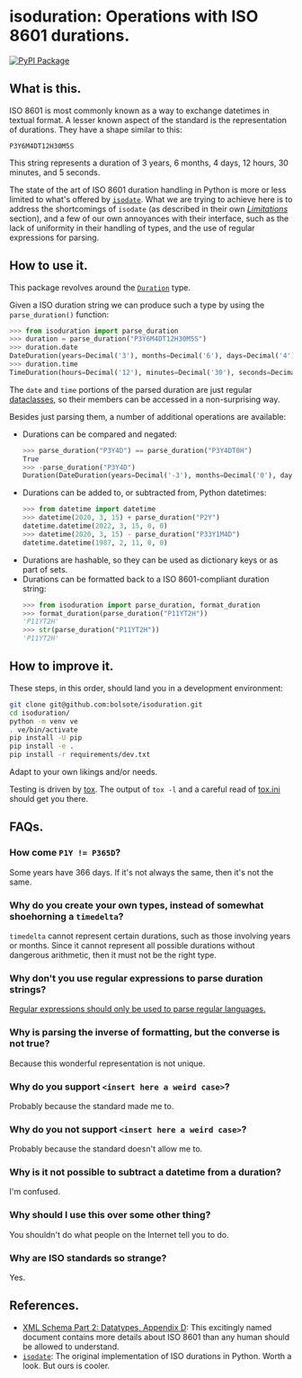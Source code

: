 # isoduration: Operations with ISO 8601 durations.

[![PyPI Package](https://img.shields.io/pypi/v/isoduration?style=flat-square)](https://pypi.org/project/isoduration/)

## What is this.

ISO 8601 is most commonly known as a way to exchange datetimes in textual format. A
lesser known aspect of the standard is the representation of durations. They have a
shape similar to this:

```
P3Y6M4DT12H30M5S
```

This string represents a duration of 3 years, 6 months, 4 days, 12 hours, 30 minutes,
and 5 seconds.

The state of the art of ISO 8601 duration handling in Python is more or less limited to
what's offered by [`isodate`](https://pypi.org/project/isodate/). What we are trying to
achieve here is to address the shortcomings of `isodate` (as described in their own
[_Limitations_](https://github.com/gweis/isodate/#limitations) section), and a few of
our own annoyances with their interface, such as the lack of uniformity in their
handling of types, and the use of regular expressions for parsing.

## How to use it.

This package revolves around the [`Duration`](src/isoduration/types.py) type.

Given a ISO duration string we can produce such a type by using the `parse_duration()`
function:

```py
>>> from isoduration import parse_duration
>>> duration = parse_duration("P3Y6M4DT12H30M5S")
>>> duration.date
DateDuration(years=Decimal('3'), months=Decimal('6'), days=Decimal('4'), weeks=Decimal('0'))
>>> duration.time
TimeDuration(hours=Decimal('12'), minutes=Decimal('30'), seconds=Decimal('5'))
```

The `date` and `time` portions of the parsed duration are just regular
[dataclasses](https://docs.python.org/3/library/dataclasses.html), so their members can
be accessed in a non-surprising way.

Besides just parsing them, a number of additional operations are available:

- Durations can be compared and negated:
  ```py
  >>> parse_duration("P3Y4D") == parse_duration("P3Y4DT0H")
  True
  >>> -parse_duration("P3Y4D")
  Duration(DateDuration(years=Decimal('-3'), months=Decimal('0'), days=Decimal('-4'), weeks=Decimal('0')), TimeDuration(hours=Decimal('0'), minutes=Decimal('0'), seconds=Decimal('0')))
  ```
- Durations can be added to, or subtracted from, Python datetimes:
  ```py
  >>> from datetime import datetime
  >>> datetime(2020, 3, 15) + parse_duration("P2Y")
  datetime.datetime(2022, 3, 15, 0, 0)
  >>> datetime(2020, 3, 15) - parse_duration("P33Y1M4D")
  datetime.datetime(1987, 2, 11, 0, 0)
  ```
- Durations are hashable, so they can be used as dictionary keys or as part of sets.
- Durations can be formatted back to a ISO 8601-compliant duration string:
  ```py
  >>> from isoduration import parse_duration, format_duration
  >>> format_duration(parse_duration("P11YT2H"))
  'P11YT2H'
  >>> str(parse_duration("P11YT2H"))
  'P11YT2H'
  ```

## How to improve it.

These steps, in this order, should land you in a development environment:

```sh
git clone git@github.com:bolsote/isoduration.git
cd isoduration/
python -m venv ve
. ve/bin/activate
pip install -U pip
pip install -e .
pip install -r requirements/dev.txt
```

Adapt to your own likings and/or needs.

Testing is driven by [tox](https://tox.readthedocs.io). The output of `tox -l` and a
careful read of [tox.ini](tox.ini) should get you there.

## FAQs.

### How come `P1Y != P365D`?
Some years have 366 days. If it's not always the same, then it's not the same.

### Why do you create your own types, instead of somewhat shoehorning a `timedelta`?
`timedelta` cannot represent certain durations, such as those involving years or months.
Since it cannot represent all possible durations without dangerous arithmetic, then it
must not be the right type.

### Why don't you use regular expressions to parse duration strings?
[Regular expressions should only be used to parse regular languages.](https://stackoverflow.com/a/1732454)

### Why is parsing the inverse of formatting, but the converse is not true?
Because this wonderful representation is not unique.

### Why do you support `<insert here a weird case>`?
Probably because the standard made me to.

### Why do you not support `<insert here a weird case>`?
Probably because the standard doesn't allow me to.

### Why is it not possible to subtract a datetime from a duration?
I'm confused.

### Why should I use this over some other thing?
You shouldn't do what people on the Internet tell you to do.

### Why are ISO standards so strange?
Yes.

## References.

- [XML Schema Part 2: Datatypes, Appendix D](https://www.w3.org/TR/xmlschema-2/#isoformats):
  This excitingly named document contains more details about ISO 8601 than any human
  should be allowed to understand.
- [`isodate`](https://pypi.org/project/isodate/): The original implementation of ISO
  durations in Python. Worth a look. But ours is cooler.
